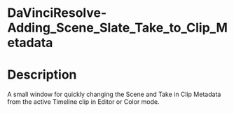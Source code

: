 # DaVinciResolve-Adding_Scene_Slate_Take_to_Clip_Metadata

# Description
A small window for quickly changing the Scene and Take in Clip Metadata from the active Timeline clip in Editor or Color mode.
